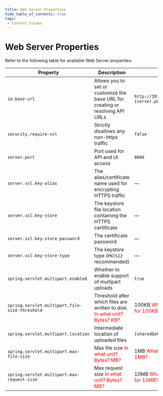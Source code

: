 ```yaml
---
title: Web Server Properties
hide_table_of_contents: true
tags:
 - Content Issues
---
```


# Web Server Properties

Refer to the following table for available Web Server properties:

| Property| Description| Default |
| --- | --- | --- |
| `im.base-url` | Allows you to set or customize the base URL for creating or resolving API URLs | `http://IM_SERVER_DOMAIN_NAME:{server.port}` |
| `security.require-ssl` | Strictly disallows any non-https traffic | `false` |
| `server.port` | Port used for API and UI access | `8080` |
| `server.ssl.key-alias` | The alias/certificate name used for encrypting HTTPS traffic | — |
| `server.ssl.key-store` | The keystore file location containing the HTTPS certificate | — |
| `server.ssl.key-store-password` | The certificate password | — |
| `server.ssl.key-store-type` | The keystore type (`PKCS12` recommended) | — |
| `spring.servlet.multipart.enabled` | Whether to enable support of multipart uploads | `true` |
| `spring.servlet.multipart.file-size-threshold` | Threshold after which files are written to disk. <font color="red">In what unit? Bytes? KB?</font> | 100KB <font color="red">What would you enter for 100KB?</font>|
| `spring.servlet.multipart.location` | Intermediate location of uploaded files | `{sharedDataPath}/tmp` |
| `spring.servlet.multipart.max-file-size` | Max file size <font color="red">In what unit? Bytes? MB?</font> | 1MB <font color="red">What would you enter for 1MB?</font> |
| `spring.servlet.multipart.max-request-size` | Max request size <font color="red">In what unit? Bytes? MB?</font> | 10MB <font color="red">What would you enter for 10MB?</font> |